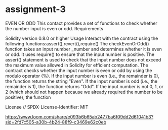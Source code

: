 # assignment-3
EVEN OR ODD This contact provides a set of functions to check whether the number input is even or odd.
Requirements

Solidity version 0.8.0 or higher
Usage Interact with the contract using the following functions:assert(),revert(),require() The checkEvenOrOdd()
function takes an input number _number and determines whether it is even or odd. It uses require() to ensure that the
input number is positive. The assert() statement is used to check that the input number does not exceed the
maximum value allowed in Solidity for efficient computation. The contract checks whether the input number is even
or odd by using the modulo operator (%). If the input number is even (i.e., the remainder is 0), the function returns
the string "Even". If the input number is odd (i.e., the remainder is 1), the function returns "Odd".
If the input number is not 0, 1, or 2 (which should not happen because we already required the number to be positive), the function

License // SPDX-License-Identifier: MIT








https://www.loom.com/share/e093b6b65ab2477ba6f09dd2d61041b3?sid=2fd7c505-a30b-4b24-88f9-c3469e62c0eb
